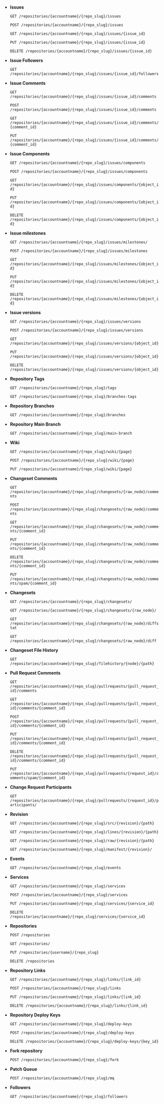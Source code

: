 * **Issues**

  `GET /repositories/{accountname}/{repo_slug}/issues`

  `POST /repositories/{accountname}/{repo_slug}/issues`
  
  `GET /repositories/{accountname}/{repo_slug}/issues/{issue_id}`
  
  `PUT /repositories/{accountname}/{repo_slug}/issues/{issue_id}`
  
  `DELETE /repositories/{accountname}/{repo_slug}/issues/{issue_id}`

* **Issue Followers**

  `GET /repositories/{accountname}/{repo_slug}/issues/{issue_id}/followers`

* **Issue Comments**

  `GET /repositories/{accountname}/{repo_slug}/issues/{issue_id}/comments`

  `POST /repositories/{accountname}/{repo_slug}/issues/{issue_id}/comments`
  
  `GET /repositories/{accountname}/{repo_slug}/issues/{issue_id}/comments/{comment_id}`
  
  `PUT /repositories/{accountname}/{repo_slug}/issues/{issue_id}/comments/{comment_id}`

* **Issue Components**

  `GET /repositories/{accountname}/{repo_slug}/issues/components`

  `POST /repositories/{accountname}/{repo_slug}/issues/components`
  
  `GET /repositories/{accountname}/{repo_slug}/issues/components/{object_id}`
  
  `PUT /repositories/{accountname}/{repo_slug}/issues/components/{object_id}`
  
  `DELETE /repositories/{accountname}/{repo_slug}/issues/components/{object_id}`

* **Issue milestones**

  `GET /repositories/{accountname}/{repo_slug}/issues/milestones/`

  `POST /repositories/{accountname}/{repo_slug}/issues/milestones`
  
  `GET /repositories/{accountname}/{repo_slug}/issues/milestones/{object_id}`
  
  `PUT /repositories/{accountname}/{repo_slug}/issues/milestones/{object_id}`
  
  `DELETE /repositories/{accountname}/{repo_slug}/issues/milestones/{object_id}`

* **Issue versions**

  `GET /repositories/{accountname}/{repo_slug}/issues/versions`

  `POST /repositories/{accountname}/{repo_slug}/issues/versions`
  
  `GET /repositories/{accountname}/{repo_slug}/issues/versions/{object_id}`
  
  `PUT /repositories/{accountname}/{repo_slug}/issues/versions/{object_id}`
  
  `DELETE /repositories/{accountname}/{repo_slug}/issues/versions/{object_id}`


* **Repository Tags**

  `GET /repositories/{accountname}/{repo_slug}/tags`

  `GET /repositories/{accountname}/{repo_slug}/branches-tags`


* **Repository Branches**
 
  `GET /repositories/{accountname}/{repo_slug}/branches`


* **Repository Main Branch**
 
  `GET /repositories/{accountname}/{repo_slug}/main-branch`


* **Wiki**
 
  `GET /repositories/{accountname}/{repo_slug}/wiki/{page}`

  `POST /repositories/{accountname}/{repo_slug}/wiki/{page}`
  
  `PUT /repositories/{accountname}/{repo_slug}/wiki/{page}`


* **Changeset Comments**

  `GET /repositories/{accountname}/{repo_slug}/changesets/{raw_node}/comments`

  `POST /repositories/{accountname}/{repo_slug}/changesets/{raw_node}/comments`

  `GET /repositories/{accountname}/{repo_slug}/changesets/{raw_node}/comments/{comment_id}`

  `PUT /repositories/{accountname}/{repo_slug}/changesets/{raw_node}/comments/{comment_id}`

  `DELETE /repositories/{accountname}/{repo_slug}/changesets/{raw_node}/comments/{comment_id}`

  `PUT /repositories/{accountname}/{repo_slug}/changesets/{raw_node}/comments/spam/{comment_id}`

* **Changesets**

  `GET /repositories/{accountname}/{repo_slug}/changesets/`

  `GET /repositories/{accountname}/{repo_slug}/changesets/{raw_node}/`

  `GET /repositories/{accountname}/{repo_slug}/changesets/{raw_node}/diffstat`

  `GET /repositories/{accountname}/{repo_slug}/changesets/{raw_node}/diff`

* **Changeset File History**

  `GET /repositories/{accountname}/{repo_slug}/filehistory/{node}/{path}`


* **Pull Request Comments**

  `GET /repositories/{accountname}/{repo_slug}/pullrequests/{pull_request_id}/comments`

  `GET /repositories/{accountname}/{repo_slug}/pullrequests/{pull_request_id}/comments/{comment_id}`

  `POST /repositories/{accountname}/{repo_slug}/pullrequests/{pull_request_id}/comments/{comment_id}`

  `PUT /repositories/{accountname}/{repo_slug}/pullrequests/{pull_request_id}/comments/{comment_id}`

  `DELETE /repositories/{accountname}/{repo_slug}/pullrequests/{pull_request_id}/comments/{comment_id}`

  `PUT /repositories/{accountname}/{repo_slug}/pullrequests/{request_id}/comments/spam/{comment_id}`


* **Change Request Participants**

  `GET /repositories/{accountname}/{repo_slug}/pullrequests/{request_id}/participants/`


* **Revision**

  `GET /repositories/{accountname}/{repo_slug}/src/{revision}/{path}`

  `GET /repositories/{accountname}/{repo_slug}/lines/{revision}/{path}`

  `GET /repositories/{accountname}/{repo_slug}/raw/{revision}/{path}`

  `GET /repositories/{accountname}/{repo_slug}/manifest/{revision}/`


* **Events**

  `GET /repositories/{accountname}/{repo_slug}/events`


* **Services**

  `GET /repositories/{accountname}/{repo_slug}/services`

  `POST /repositories/{accountname}/{repo_slug}/services`

  `PUT /repositories/{accountname}/{repo_slug}/services/{service_id}`

  `DELETE /repositories/{accountname}/{repo_slug}/services/{service_id}`

* **Repositories**

  `POST /repositories`

  `GET /repositories/`

  `PUT /repositories/{username}/{repo_slug}`

  `DELETE /repositories`


* **Repository Links**

  `GET /repositories/{accountname}/{repo_slug}/links/{link_id}`

  `POST /repositories/{accountname}/{repo_slug}/links`

  `PUT /repositories/{accountname}/{repo_slug}/links/{link_id}`

  `DELETE /repositories/{accountname}/{repo_slug}/links/{link_id}`
  

* **Repository Deploy Keys**

  `GET /repositories/{accountname}/{repo_slug}/deploy-keys`

  `POST /repositories/{accountname}/{repo_slug}/deploy-keys`

  `DELETE /repositories/{accountname}/{repo_slug}/deploy-keys/{key_id}`
  

* **Fork repository**

  `POST /repositories/{accountname}/{repo_slug}/fork`

* **Patch Queue**

  `POST /repositories/{accountname}/{repo_slug}/mq`
  
* **Followers**

  `GET /repositories/{accountname}/{repo_slug}/followers`
